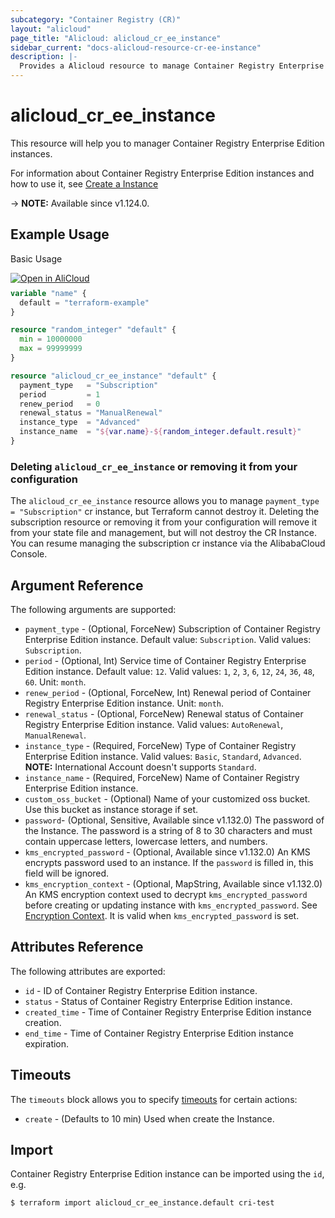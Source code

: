 ```yaml
---
subcategory: "Container Registry (CR)"
layout: "alicloud"
page_title: "Alicloud: alicloud_cr_ee_instance"
sidebar_current: "docs-alicloud-resource-cr-ee-instance"
description: |-
  Provides a Alicloud resource to manage Container Registry Enterprise Edition instances.
---
```


# alicloud_cr_ee_instance

This resource will help you to manager Container Registry Enterprise Edition instances.

For information about Container Registry Enterprise Edition instances and how to use it, see [Create a Instance](https://www.alibabacloud.com/help/en/doc-detail/208144.htm)

-> **NOTE:** Available since v1.124.0.

## Example Usage

Basic Usage

<div style="display: block;margin-bottom: 40px;"><div class="oics-button" style="float: right;position: absolute;margin-bottom: 10px;">
  <a href="https://api.aliyun.com/api-tools/terraform?resource=alicloud_cr_ee_instance&exampleId=6e312a20-ca41-5fc8-ad0e-0da7073e71073723a565&activeTab=example&spm=docs.r.cr_ee_instance.0.6e312a20ca&intl_lang=EN_US" target="_blank">
    <img alt="Open in AliCloud" src="https://img.alicdn.com/imgextra/i1/O1CN01hjjqXv1uYUlY56FyX_!!6000000006049-55-tps-254-36.svg" style="max-height: 44px; max-width: 100%;">
  </a>
</div></div>

```terraform
variable "name" {
  default = "terraform-example"
}

resource "random_integer" "default" {
  min = 10000000
  max = 99999999
}

resource "alicloud_cr_ee_instance" "default" {
  payment_type   = "Subscription"
  period         = 1
  renew_period   = 0
  renewal_status = "ManualRenewal"
  instance_type  = "Advanced"
  instance_name  = "${var.name}-${random_integer.default.result}"
}
```

### Deleting `alicloud_cr_ee_instance` or removing it from your configuration

The `alicloud_cr_ee_instance` resource allows you to manage `payment_type = "Subscription"` cr instance, but Terraform cannot destroy it.
Deleting the subscription resource or removing it from your configuration will remove it from your state file and management, but will not destroy the CR Instance.
You can resume managing the subscription cr instance via the AlibabaCloud Console.

## Argument Reference

The following arguments are supported:

* `payment_type` - (Optional, ForceNew) Subscription of Container Registry Enterprise Edition instance. Default value: `Subscription`. Valid values: `Subscription`.
* `period` - (Optional, Int) Service time of Container Registry Enterprise Edition instance. Default value: `12`. Valid values: `1`, `2`, `3`, `6`, `12`, `24`, `36`, `48`, `60`. Unit: `month`.
* `renew_period` - (Optional, ForceNew, Int) Renewal period of Container Registry Enterprise Edition instance. Unit: `month`.
* `renewal_status` - (Optional, ForceNew) Renewal status of Container Registry Enterprise Edition instance. Valid values: `AutoRenewal`, `ManualRenewal`.
* `instance_type` - (Required, ForceNew) Type of Container Registry Enterprise Edition instance. Valid values: `Basic`, `Standard`, `Advanced`. **NOTE:** International Account doesn't supports `Standard`.
* `instance_name` - (Required, ForceNew) Name of Container Registry Enterprise Edition instance.
* `custom_oss_bucket` - (Optional) Name of your customized oss bucket. Use this bucket as instance storage if set.
* `password`- (Optional, Sensitive, Available since v1.132.0) The password of the Instance. The password is a string of 8 to 30 characters and must contain uppercase letters, lowercase letters, and numbers.
* `kms_encrypted_password` - (Optional, Available since v1.132.0) An KMS encrypts password used to an instance. If the `password` is filled in, this field will be ignored.
* `kms_encryption_context` - (Optional, MapString, Available since v1.132.0) An KMS encryption context used to decrypt `kms_encrypted_password` before creating or updating instance with `kms_encrypted_password`. See [Encryption Context](https://www.alibabacloud.com/help/doc-detail/42975.htm). It is valid when `kms_encrypted_password` is set.

## Attributes Reference

The following attributes are exported:

* `id` - ID of Container Registry Enterprise Edition instance.
* `status` - Status of Container Registry Enterprise Edition instance.
* `created_time` - Time of Container Registry Enterprise Edition instance creation.
* `end_time` - Time of Container Registry Enterprise Edition instance expiration.

## Timeouts

The `timeouts` block allows you to specify [timeouts](https://www.terraform.io/docs/configuration-0-11/resources.html#timeouts) for certain actions:

* `create` - (Defaults to 10 min) Used when create the Instance.


## Import

Container Registry Enterprise Edition instance can be imported using the `id`, e.g.

```shell
$ terraform import alicloud_cr_ee_instance.default cri-test
```
